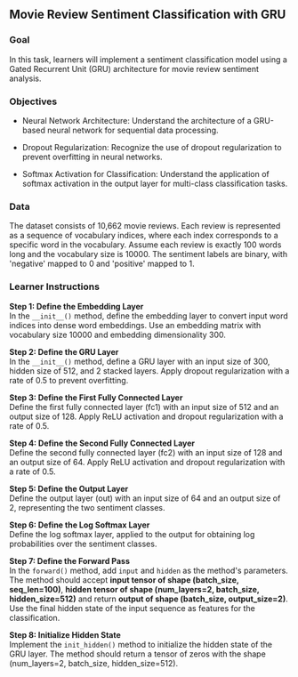 ## Movie Review Sentiment Classification with GRU

### Goal

In this task, learners will implement a sentiment classification model using a Gated Recurrent Unit (GRU) architecture for movie review sentiment analysis.

### Objectives

- Neural Network Architecture: Understand the architecture of a GRU-based neural network for sequential data processing.

- Dropout Regularization: Recognize the use of dropout regularization to prevent overfitting in neural networks.

- Softmax Activation for Classification: Understand the application of softmax activation in the output layer for multi-class classification tasks.

### Data
The dataset consists of 10,662 movie reviews. Each review is represented as a sequence of vocabulary indices, where each index corresponds to a specific word in the vocabulary. Assume each review is exactly 100 words long and the vocabulary size is 10000. The sentiment labels are binary, with 'negative' mapped to 0 and 'positive' mapped to 1. 

### Learner Instructions

**Step 1: Define the Embedding Layer**  
In the `__init__()` method, define the embedding layer to convert input word indices into dense word embeddings. Use an embedding matrix with vocabulary size 10000 and embedding dimensionality 300.

**Step 2: Define the GRU Layer**  
In the `__init__()` method, define a GRU layer with an input size of 300, hidden size of 512, and 2 stacked layers. Apply dropout regularization with a rate of 0.5 to prevent overfitting.

**Step 3: Define the First Fully Connected Layer**  
Define the first fully connected layer (fc1) with an input size of 512 and an output size of 128. Apply ReLU activation and dropout regularization with a rate of 0.5.

**Step 4: Define the Second Fully Connected Layer**  
Define the second fully connected layer (fc2) with an input size of 128 and an output size of 64. Apply ReLU activation and dropout regularization with a rate of 0.5.

**Step 5: Define the Output Layer**  
Define the output layer (out) with an input size of 64 and an output size of 2, representing the two sentiment classes.

**Step 6: Define the Log Softmax Layer**  
Define the log softmax layer, applied to the output for obtaining log probabilities over the sentiment classes.

**Step 7: Define the Forward Pass**  
In the `forward()` method, add `input` and `hidden` as the method's parameters. The method should accept **input tensor of shape (batch_size, seq_len=100)**, **hidden tensor of shape (num_layers=2, batch_size, hidden_size=512)** and return **output of shape (batch_size, output_size=2)**. Use the final hidden state of the input sequence as features for the classification. 

**Step 8: Initialize Hidden State**  
Implement the `init_hidden()` method to initialize the hidden state of the GRU layer. The method should return a tensor of zeros with the shape (num_layers=2, batch_size, hidden_size=512).